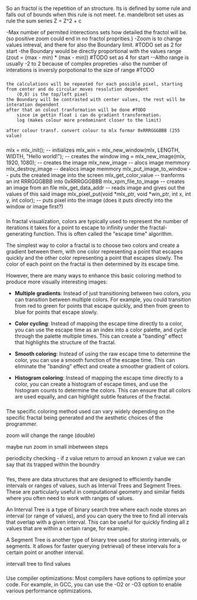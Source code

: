 
###
 So an fractol is the repetition of an strocture. Its is defined by some rule and falls out of bounds when this rule is not meet.
 f.e. mandelbrot set uses as rule the sum series Z = Z^2 + c <Z is the complex value and C the complex stating position>

 -Max number of permited interections sets how detailed the fractol will be. (so positive zoom could end in no fractol proprities.)
 -Zoom is to change values intreval, and there for also the Boundary limit. #TODO set as 2 for start
 -the Boundary would be directly proportional with the values range (zout = (max - min) * (max - min)) #TODO set as 4 for start
 --Altho range is usually -2 to 2 because of complex propreties
 -also the number of interations is inversly porpotional to the size of range #TODO

###

	the calculations will be repeated for each possible pixel, starting from center and do circular moves resolution dependent
		(0,0) is the top/left pixel
	the Boundary will be contrasted with center values, the rest will be interation dependent
	after that an colout tranformation will be done #TODO
		since im gettin float i can do gradient transformation.
		log (makes colour more predominant closer to the limit)

	after colour transf. convert colour to mlx formar 0xRRRGGGBBB (255 value)

###

mlx = mlx_init();												-- initializes 
mlx_win = mlx_new_window(mlx, LENGTH, WIDTH, "Hello world!");	-- creates the window
img = mlx_new_image(mlx, 1920, 1080);							-- creates the image
mlx_new_image													-- alocs image memmory
mlx_destroy_image												-- dealocs image memmory
mlx_put_image_to_window											-- puts the created image into the screen
mlx_get_color_value												-- tranforms an int RRRGGGBBB into 0xRRRGGGBBB
mlx_xpm_file_to_image											-- creates an image from an file
mlx_get_data_addr												-- reads image and gives out the values of this said image
mlx_pixel_put(void *mlx_ptr, void *win_ptr, int x, int y, int color); 
																-- puts pixel into the image 
				(does it puts directly into the window or image first?)





###
In fractal visualization, colors are typically used to represent the number of iterations it takes for a point to escape to infinity under the fractal-generating function. This is often called the "escape time" algorithm.

The simplest way to color a fractal is to choose two colors and create a gradient between them, with one color representing a point that escapes quickly and the other color representing a point that escapes slowly. The color of each point on the fractal is then determined by its escape time.

However, there are many ways to enhance this basic coloring method to produce more visually interesting images:

- **Multiple gradients**: Instead of just transitioning between two colors, you can transition between multiple colors. For example, you could transition from red to green for points that escape quickly, and then from green to blue for points that escape slowly.

- **Color cycling**: Instead of mapping the escape time directly to a color, you can use the escape time as an index into a color palette, and cycle through the palette multiple times. This can create a "banding" effect that highlights the structure of the fractal.

- **Smooth coloring**: Instead of using the raw escape time to determine the color, you can use a smooth function of the escape time. This can eliminate the "banding" effect and create a smoother gradient of colors.

- **Histogram coloring**: Instead of mapping the escape time directly to a color, you can create a histogram of escape times, and use the histogram counts to determine the colors. This can ensure that all colors are used equally, and can highlight subtle features of the fractal.

###

The specific coloring method used can vary widely depending on the specific fractal being generated and the aesthetic choices of the programmer.

zoom will change the range (double) 

maybe run zoom in small inbetween steps

periodicity checking - if z value return to arroud an known z value we can say that its trapped within the boundry
 ###

Yes, there are data structures that are designed to efficiently handle intervals or ranges of values, such as Interval Trees and Segment Trees. These are particularly useful in computational geometry and similar fields where you often need to work with ranges of values.

An Interval Tree is a type of binary search tree where each node stores an interval (or range of values), and you can query the tree to find all intervals that overlap with a given interval. This can be useful for quickly finding all z values that are within a certain range, for example.

A Segment Tree is another type of binary tree used for storing intervals, or segments. It allows for faster querying (retrieval) of these intervals for a certain point or another interval.

intervall tree to find values

###

Use compiler optimizations: Most compilers have options to optimize your code. For example, in GCC, you can use the -O2 or -O3 option to enable various performance optimizations.

##

